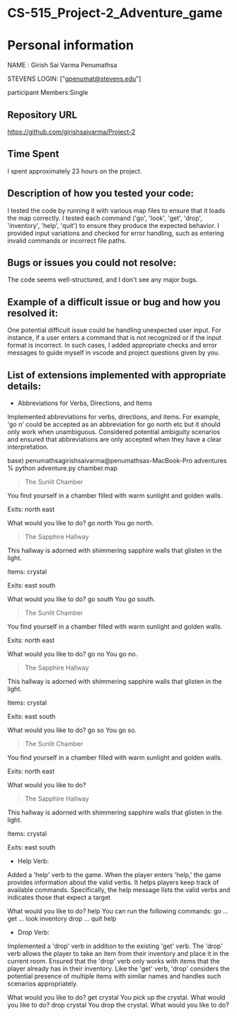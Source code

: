 # CS-515_Project-2_Adventure_game


# Personal information
NAME : Girish Sai Varma Penumathsa

STEVENS LOGIN: ["gpenumat@stevens.edu"]

participant Members:Single




##  Repository URL
https://github.com/girishsaivarma/Project-2





##  Time Spent

I spent approximately 23 hours on the project. 





## Description of how you tested your code:

I tested the code by running it with various map files to ensure that it loads the map correctly.
I tested each command ('go', 'look', 'get', 'drop', 'inventory', 'help', 'quit') to ensure they produce the expected behavior.
I provided input variations and checked for error handling, such as entering invalid commands or incorrect file paths.





##  Bugs or issues you could not resolve:

The code seems well-structured, and I don't see any major bugs.





##  Example of a difficult issue or bug and how you resolved it:

One potential difficult issue could be handling unexpected user input. For instance, if a user enters a command that is not recognized or if the input format is incorrect. In such cases, I added appropriate checks and error messages to guide myself in vscode and project questions given by you.





##  List of extensions implemented with appropriate details:



 * Abbreviations for Verbs, Directions, and Items
   
Implemented abbreviations for verbs, directions, and items.
For example, 'go n' could be accepted as an abbreviation for go north etc but it should only work when unambiguous.
Considered potential ambiguity scenarios and ensured that abbreviations are only accepted when they have a clear interpretation.





























base) penumathsagirishsaivarma@penumathsas-MacBook-Pro adventures % python adventure.py chamber.map
> The Sunlit Chamber

You find yourself in a chamber filled with warm sunlight and golden walls.

Exits: north east

What would you like to do? go north
You go north.

> The Sapphire Hallway

This hallway is adorned with shimmering sapphire walls that glisten in the light.

Items: crystal

Exits: east south

What would you like to do? go south
You go south.

> The Sunlit Chamber

You find yourself in a chamber filled with warm sunlight and golden walls.

Exits: north east

What would you like to do? go no
You go no.

> The Sapphire Hallway

This hallway is adorned with shimmering sapphire walls that glisten in the light.

Items: crystal

Exits: east south

What would you like to do? go so
You go so.

> The Sunlit Chamber

You find yourself in a chamber filled with warm sunlight and golden walls.

Exits: north east

What would you like to do? 

> The Sapphire Hallway

This hallway is adorned with shimmering sapphire walls that glisten in the light.

Items: crystal

Exits: east south


















* Help Verb:

Added a 'help' verb to the game.
When the player enters 'help,' the game provides information about the valid verbs. It helps players keep track of available commands.
Specifically, the help message lists the valid verbs and indicates those that expect a target 















What would you like to do? help
You can run the following commands:
  go ...
  get ...
  look
  inventory
  drop ...
  quit
  help





















* Drop Verb:

Implemented a 'drop' verb in addition to the existing 'get' verb.
The 'drop' verb allows the player to take an item from their inventory and place it in the current room.
Ensured that the 'drop' verb only works with items that the player already has in their inventory.
Like the 'get' verb, 'drop' considers the potential presence of multiple items with similar names and handles such scenarios appropriately.















What would you like to do? get crystal
You pick up the crystal.
What would you like to do? drop crystal
You drop the crystal.
What would you like to do? 






























